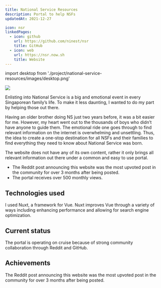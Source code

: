 ```yaml
---
title: National Service Resources
description: Portal to help NSFs
updatedAt: 2021-12-27

icon: nsr
linkedPages:
  - icon: github
    url: https://github.com/ninest/nsr
    title: GitHub
  - icon: web
    url: https://nsr.now.sh
    title: Website
---
```


import desktop from './project/national-service-resources/images/desktop.png'

  <Image src={desktop} height={1608} width={2654} />

Enlisting into National Service is a big and emotional event in every Singaporean family’s life. To make it less daunting, I wanted to do my part by helping those out there.

Having an older brother doing NS just two years before, it was a bit easier for me. However, my heart went out to the thousands of boys who didn’t have anyone to guide them. The emotional ride one goes through to find relevant information on the internet is overwhelming and unsettling. Thus, the idea to create a one-stop destination for all NSFs and their families to find everything they need to know about National Service was born.

The website does not have any of its own content, rather it only brings all relevant information out there under a common and easy to use portal.

<Alert title="Achievements" variant="primary" open>

- The Reddit post announcing this website was the most upvoted post in the community for over 3 months after being posted.
- The portal receives over 500 monthly views.

</Alert>

## Technologies used

I used Nuxt, a framework for Vue. Nuxt improves Vue through a variety of ways including enhancing performance and allowing for search engine optimization.

## Current status

The portal is operating on cruise because of strong community collaboration through Reddit and GitHub.

## Achievements

The Reddit post announcing this website was the most upvoted post in the community for over 3 months after being posted.
